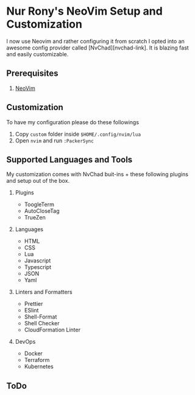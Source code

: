 # Nur Rony's NeoVim Setup and Customization

I now use Neovim and rather configuring it from scratch I opted into an awesome config provider called [NvChad][nvchad-link]. It is blazing fast and easily customizable.

## Prerequisites

1. [NeoVim][neovim-link]

## Customization

To have my configuration please do these followings

1. Copy `custom` folder inside `$HOME/.config/nvim/lua`
2. Open `nvim` and run `:PackerSync`

## Supported Languages and Tools

My customization comes with NvChad buit-ins + these following plugins and setup out of the box.

1. Plugins

   - ToogleTerm
   - AutoCloseTag
   - TrueZen

1. Languages

   - HTML
   - CSS
   - Lua
   - Javascript
   - Typescript
   - JSON
   - Yaml

1. Linters and Formatters
   - Prettier
   - ESlint
   - Shell-Format
   - Shell Checker
   - CloudFormation Linter
1. DevOps
   - Docker
   - Terraform
   - Kubernetes

## ToDo

<!-- Links -->

[neovim-link]: https://neovim.io/
